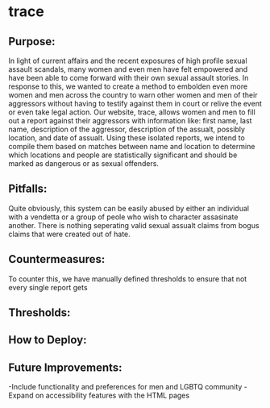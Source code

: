 # trace

## Purpose: 
In light of current affairs and the recent exposures of high profile sexual assault scandals, many women and even men have felt empowered and have been able to come forward with their own sexual assault stories. In response to this, we wanted to create a method to embolden even more women and men across the country to warn other women and men of their aggressors without having to testify against them in court or relive the event or even take legal action. Our website, trace, allows women and men to fill out a report against their aggressors with information like: first name, last name, description of the aggressor, description of the assualt, possibly location, and date of assualt. Using these isolated reports, we intend to compile them based on matches between name and location to determine which locations and people are statistically significant and should be marked as dangerous or as sexual offenders. 

## Pitfalls: 
Quite obviously, this system can be easily abused by either an individual with a vendetta or a group of peole who wish to character assasinate another. There is nothing seperating valid sexual assualt claims from bogus claims that were created out of hate. 

## Countermeasures: 
To counter this, we have manually defined thresholds to ensure that not every single report gets 

## Thresholds:

## How to Deploy:

## Future Improvements:
  -Include functionality and preferences for men and LGBTQ community
  -Expand on accessibility features with the HTML pages
  
